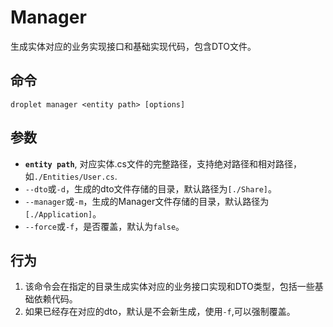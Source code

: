 # Manager

生成实体对应的业务实现接口和基础实现代码，包含DTO文件。

## 命令

`droplet manager <entity path> [options]`

## 参数

- **`entity path`**, 对应实体.cs文件的完整路径，支持绝对路径和相对路径，如`./Entities/User.cs`.
- `--dto`或`-d`，生成的dto文件存储的目录，默认路径为`[./Share]`。
- `--manager`或`-m`，生成的Manager文件存储的目录，默认路径为`[./Application]`。
- `--force`或`-f`，是否覆盖，默认为`false`。

## 行为

1. 该命令会在指定的目录生成实体对应的业务接口实现和DTO类型，包括一些基础依赖代码。
2. 如果已经存在对应的dto，默认是不会新生成，使用`-f`,可以强制覆盖。

